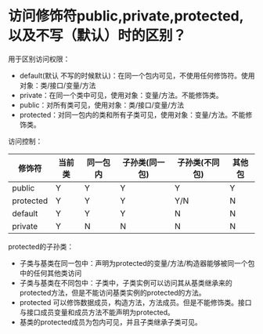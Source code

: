 # 访问修饰符public,private,protected,以及不写（默认）时的区别？

用于区别访问权限：

- default(默认 不写的时候默认)：在同一个包内可见，不使用任何修饰符。使用对象：类/接口/变量/方法
- private：在同一个类中可见，使用对象：变量/方法。不能修饰类。
- public：对所有类可见，使用对象：类/接口/变量/方法
- protected：对同一包内的类和所有子类可见，使用对象：变量/方法。不能修饰类。



访问控制：

| 修饰符    | 当前类 | 同一包内 | 子孙类(同一包) | 子孙类(不同包) | 其他包 |
| --------- | ------ | -------- | -------------- | -------------- | ------ |
| public    | Y      | Y        | Y              | Y              | Y      |
| protected | Y      | Y        | Y              | Y/N            | N      |
| default   | Y      | Y        | Y              | N              | N      |
| private   | Y      | N        | N              | N              | N      |



protected的子孙类：

- 子类与基类在同一包中：声明为protected的变量/方法/构造器能够被同一个包中的任何其他类访问
- 子类与基类在不同包中：子类中，子类实例可以访问其从基类继承来的protected方法，但是不能访问基类实例的protected的方法。
- protected 可以修饰数据成员，构造方法，方法成员。但是不能修饰类。接口与接口成员变量和成员方法不能声明为protected。
- 基类的protected成员为包内可见，并且子类继承子类可见。